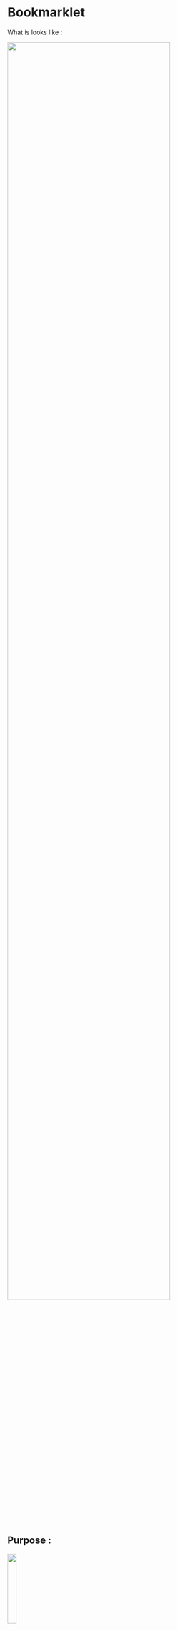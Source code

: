 # Bookmarklet

What is looks like : 

<img src="https://nicocouz.github.io/Bookmarklet/img/readme.jpeg" width="85%">

<br>

## Purpose : 

<img src="https://nicocouz.github.io/Bookmarklet/img/tms.png" width="20%">


- [x] Get the site(s) ID(s)
- [x] Get the container(s) ID(s) + Version(s) called (**with href link to the TagCommander deploy tab**)
- [x] Get the tag(s) triggered (**with href link to the TagCommander Tag**)

<br>

<img src="https://nicocouz.github.io/Bookmarklet/img/trustco.png" width="20%">

- [x] Get the Privacy ID + Version called (with href link to the TrustCommander deploy tab)

<br>

## How to install : 


> On any website, drag the url in your bookmarklets : 
<br>

<img src="https://nicocouz.github.io/Bookmarklet/img/use1.jpeg" width="40%">
<br>

> Right click on the new bookmarklet, modify the name of it & then add the following code within the URL entry : 

<img src="https://nicocouz.github.io/Bookmarklet/img/use3.jpeg" width="40%">

<br>

`javascript:!function(){if(null===document.querySelector("#myModal")){let e=document.createElement("link");e.href="https://nicocouz.github.io/Bookmarklet/style.css",e.id="Bookmarklet_style",e.rel="stylesheet",e.type="text/css",document.head.appendChild(e);let t=document.createElement("script");t.src="https://nicocouz.github.io/Bookmarklet/main.js",t.id="Bookmarklet_main",document.body.appendChild(t)}else document.getElementById("myModal").remove(),document.getElementById("Bookmarklet_main").remove(),document.getElementById("Bookmarklet_style").remove()}();`


<br>

## How to use :

- Click on the Bookmarklet tab.
- To close it, click on the cross or click on the Bookmarklet tab

<br>
<br>


Coming soon : 

- [ ] Datalayer ?
- [ ] Events ?

*Difficult to say, sky is the limit !*

<br><br>

***This is a beta test, the bookmarklet might inherit from the CSS website you test it with, but technically it works!***	

<br>

:+1: Any Pull Request is welcome !! Pull Requesting is caring !! :+1:

<br>

**ENJOY BOOKMARKETLING !!**
